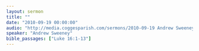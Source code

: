 ```yaml
---
layout: sermon
title: ""
date: "2010-09-19 00:00:00"
audio: "http://media.coggesparish.com/sermons/2010-09-19 Andrew Sweeney.mp3"
speaker: "Andrew Sweeney"
bible_passages: ["Luke 16:1-13"]
---
```

